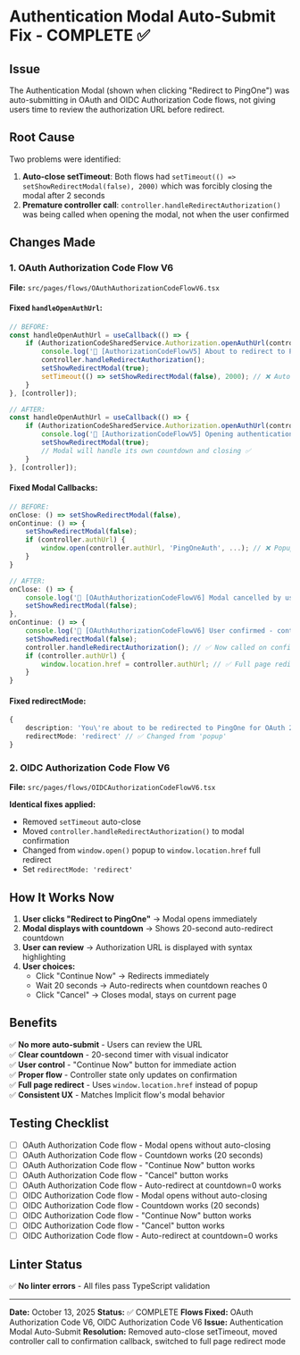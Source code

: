 # Authentication Modal Auto-Submit Fix - COMPLETE ✅

## Issue
The Authentication Modal (shown when clicking "Redirect to PingOne") was auto-submitting in OAuth and OIDC Authorization Code flows, not giving users time to review the authorization URL before redirect.

## Root Cause
Two problems were identified:

1. **Auto-close setTimeout**: Both flows had `setTimeout(() => setShowRedirectModal(false), 2000)` which was forcibly closing the modal after 2 seconds
2. **Premature controller call**: `controller.handleRedirectAuthorization()` was being called when opening the modal, not when the user confirmed

## Changes Made

### 1. OAuth Authorization Code Flow V6
**File:** `src/pages/flows/OAuthAuthorizationCodeFlowV6.tsx`

#### Fixed `handleOpenAuthUrl`:
```typescript
// BEFORE:
const handleOpenAuthUrl = useCallback(() => {
    if (AuthorizationCodeSharedService.Authorization.openAuthUrl(controller.authUrl)) {
        console.log('🔧 [AuthorizationCodeFlowV5] About to redirect to PingOne via controller...');
        controller.handleRedirectAuthorization();
        setShowRedirectModal(true);
        setTimeout(() => setShowRedirectModal(false), 2000); // ❌ Auto-close!
    }
}, [controller]);

// AFTER:
const handleOpenAuthUrl = useCallback(() => {
    if (AuthorizationCodeSharedService.Authorization.openAuthUrl(controller.authUrl)) {
        console.log('🔧 [AuthorizationCodeFlowV5] Opening authentication modal...');
        setShowRedirectModal(true);
        // Modal will handle its own countdown and closing ✅
    }
}, [controller]);
```

#### Fixed Modal Callbacks:
```typescript
// BEFORE:
onClose: () => setShowRedirectModal(false),
onContinue: () => {
    setShowRedirectModal(false);
    if (controller.authUrl) {
        window.open(controller.authUrl, 'PingOneAuth', ...); // ❌ Popup mode
    }
}

// AFTER:
onClose: () => {
    console.log('🔧 [OAuthAuthorizationCodeFlowV6] Modal cancelled by user');
    setShowRedirectModal(false);
},
onContinue: () => {
    console.log('🔧 [OAuthAuthorizationCodeFlowV6] User confirmed - continuing to PingOne authentication');
    setShowRedirectModal(false);
    controller.handleRedirectAuthorization(); // ✅ Now called on confirmation
    if (controller.authUrl) {
        window.location.href = controller.authUrl; // ✅ Full page redirect
    }
}
```

#### Fixed redirectMode:
```typescript
{
    description: 'You\'re about to be redirected to PingOne for OAuth 2.0 authorization. The page will redirect to PingOne for secure authentication.',
    redirectMode: 'redirect' // ✅ Changed from 'popup'
}
```

### 2. OIDC Authorization Code Flow V6
**File:** `src/pages/flows/OIDCAuthorizationCodeFlowV6.tsx`

**Identical fixes applied:**
- Removed `setTimeout` auto-close
- Moved `controller.handleRedirectAuthorization()` to modal confirmation
- Changed from `window.open()` popup to `window.location.href` full redirect
- Set `redirectMode: 'redirect'`

## How It Works Now

1. **User clicks "Redirect to PingOne"** → Modal opens immediately
2. **Modal displays with countdown** → Shows 20-second auto-redirect countdown
3. **User can review** → Authorization URL is displayed with syntax highlighting
4. **User choices:**
   - Click "Continue Now" → Redirects immediately
   - Wait 20 seconds → Auto-redirects when countdown reaches 0
   - Click "Cancel" → Closes modal, stays on current page

## Benefits

✅ **No more auto-submit** - Users can review the URL  
✅ **Clear countdown** - 20-second timer with visual indicator  
✅ **User control** - "Continue Now" button for immediate action  
✅ **Proper flow** - Controller state only updates on confirmation  
✅ **Full page redirect** - Uses `window.location.href` instead of popup  
✅ **Consistent UX** - Matches Implicit flow's modal behavior

## Testing Checklist

- [ ] OAuth Authorization Code flow - Modal opens without auto-closing
- [ ] OAuth Authorization Code flow - Countdown works (20 seconds)
- [ ] OAuth Authorization Code flow - "Continue Now" button works
- [ ] OAuth Authorization Code flow - "Cancel" button works
- [ ] OAuth Authorization Code flow - Auto-redirect at countdown=0 works
- [ ] OIDC Authorization Code flow - Modal opens without auto-closing
- [ ] OIDC Authorization Code flow - Countdown works (20 seconds)
- [ ] OIDC Authorization Code flow - "Continue Now" button works
- [ ] OIDC Authorization Code flow - "Cancel" button works
- [ ] OIDC Authorization Code flow - Auto-redirect at countdown=0 works

## Linter Status
✅ **No linter errors** - All files pass TypeScript validation

---
**Date:** October 13, 2025
**Status:** ✅ COMPLETE
**Flows Fixed:** OAuth Authorization Code V6, OIDC Authorization Code V6
**Issue:** Authentication Modal Auto-Submit
**Resolution:** Removed auto-close setTimeout, moved controller call to confirmation callback, switched to full page redirect mode
